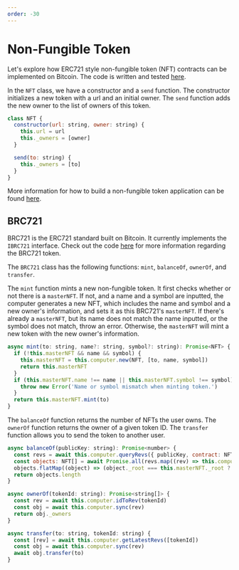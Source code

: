 ```yaml
---
order: -30
---
```


# Non-Fungible Token

Let's explore how ERC721 style non-fungible token (NFT) contracts can be implemented on Bitcoin. The code is written and tested [here](https://github.com/bitcoin-computer/BRC721).

In the ```NFT``` class, we have a constructor and a ```send``` function. The constructor initializes a new token with a url and an initial owner. The ```send``` function adds the new owner to the list of owners of this token.

```js
class NFT {
  constructor(url: string, owner: string) {
    this.url = url
    this._owners = [owner]
  }

  send(to: string) {
    this._owners = [to]
  }
}
```

More information for how to build a non-fungible token application can be found [here](https://github.com/bitcoin-computer/non-fungible-token).


## BRC721

BRC721 is the ERC721 standard built on Bitcoin. It currently implements the ```IBRC721``` interface. Check out the code [here](https://github.com/bitcoin-computer/BRC721) for more information regarding the BRC721 token.

The ```BRC721``` class has the following functions: ```mint```, ```balanceOf```, ```ownerOf```, and ```transfer```.

The ```mint``` function mints a new non-fungible token. It first checks whether or not there is a ```masterNFT```. If not, and a name and a symbol are inputted, the computer generates a new NFT, which includes the name and symbol and a new owner's information, and sets it as this BRC721's ```masterNFT```. If there's already a ```masterNFT```, but its name does not match the name inputted, or the symbol does not match, throw an error. Otherwise, the ```masterNFT``` will mint a new token with the new owner's information.

```js
async mint(to: string, name?: string, symbol?: string): Promise<NFT> {
  if (!this.masterNFT && name && symbol) {
    this.masterNFT = this.computer.new(NFT, [to, name, symbol])
    return this.masterNFT
  }
  if (this.masterNFT.name !== name || this.masterNFT.symbol !== symbol) {
    throw new Error('Name or symbol mismatch when minting token.')
  }
  return this.masterNFT.mint(to)
}
```

The ```balanceOf``` function returns the number of NFTs the user owns. The ```ownerOf``` function returns the owner of a given token ID. The ```transfer``` function allows you to send the token to another user.

```js
async balanceOf(publicKey: string): Promise<number> {
  const revs = await this.computer.queryRevs({ publicKey, contract: NFT })
  const objects: NFT[] = await Promise.all(revs.map((rev) => this.computer.sync(rev)))
  objects.flatMap((object) => (object._root === this.masterNFT._root ? [object] : []))
  return objects.length
}

async ownerOf(tokenId: string): Promise<string[]> {
  const rev = await this.computer.idToRev(tokenId)
  const obj = await this.computer.sync(rev)
  return obj._owners
}

async transfer(to: string, tokenId: string) {
  const [rev] = await this.computer.getLatestRevs([tokenId])
  const obj = await this.computer.sync(rev)
  await obj.transfer(to)
}
```
